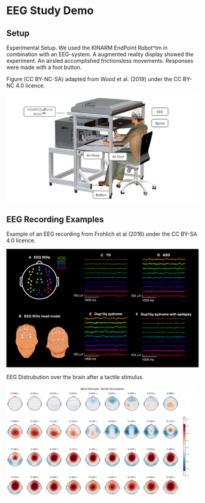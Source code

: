 # EEG Study Demo


## Setup

Experimental Setup. We used the KINARM EndPoint Robot^tm in combination with an EEG-system. A augmented reality display showed the experiment. An airsled accomplished frictionsless movements. Responses were made with a foot button.

Figure (CC BY-NC-SA) adapted from Wood et al. (2019) under the CC BY-NC 4.0 licence.

![Setup](/Methods/Setup.png)


## EEG Recording Examples

Example of an EEG recording from Frohlich et al (2016) under the CC BY-SA 4.0 licence.

![EEGrecording](/Methods/EEG_Example.png)



EEG Distrubution over the brain after a tactile stimulus.

![Stimulus](/Results/TactileBeta.png)


